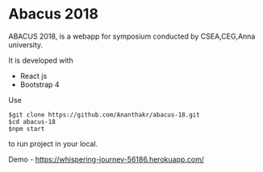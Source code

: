 # Abacus 2018

ABACUS 2018, is a webapp for symposium conducted by CSEA,CEG,Anna university.

It is developed with 
  - React js
  - Bootstrap 4

Use 
```
$git clone https://github.com/Ananthakr/abacus-18.git
$cd abacus-18
$npm start
```

to run project in your local.

Demo - https://whispering-journey-56186.herokuapp.com/